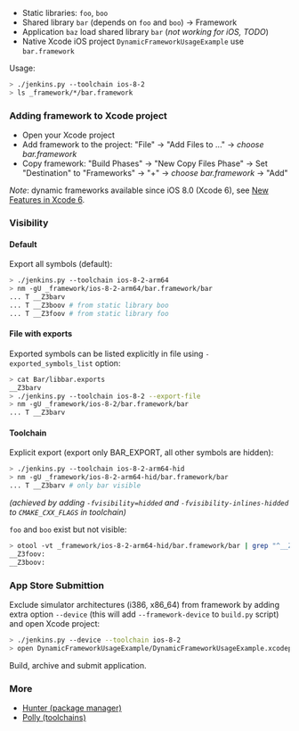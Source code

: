 * Static libraries: `foo`, `boo`
* Shared library `bar` (depends on `foo` and `boo`) -> Framework
* Application `baz` load shared library `bar` (*not working for iOS, TODO*)
* Native Xcode iOS project `DynamicFrameworkUsageExample` use `bar.framework`

Usage:
```bash
> ./jenkins.py --toolchain ios-8-2
> ls _framework/*/bar.framework
```

### Adding framework to Xcode project

* Open your Xcode project
* Add framework to the project: "File" -> "Add Files to ..." -> *choose bar.framework*
* Copy framework: "Build Phases" -> "New Copy Files Phase" -> Set "Destination" to "Frameworks" -> "+" -> *choose bar.framework* -> "Add"

*Note*: dynamic frameworks available since iOS 8.0 (Xcode 6), see [New Features in Xcode 6](https://developer.apple.com/library/prerelease/ios/documentation/DeveloperTools/Conceptual/WhatsNewXcode/Articles/xcode_6_0.html#//apple_ref/doc/uid/TP40014509-SW14).

### Visibility

#### Default

Export all symbols (default):

```bash
> ./jenkins.py --toolchain ios-8-2-arm64
> nm -gU _framework/ios-8-2-arm64/bar.framework/bar
... T __Z3barv
... T __Z3boov # from static library boo
... T __Z3foov # from static library foo
```

#### File with exports

Exported symbols can be listed explicitly in file using `-exported_symbols_list` option:

```bash
> cat Bar/libbar.exports
__Z3barv
> ./jenkins.py --toolchain ios-8-2 --export-file
> nm -gU _framework/ios-8-2/bar.framework/bar
... T __Z3barv
```

#### Toolchain

Explicit export (export only BAR_EXPORT, all other symbols are hidden):

```bash
> ./jenkins.py --toolchain ios-8-2-arm64-hid
> nm -gU _framework/ios-8-2-arm64-hid/bar.framework/bar
... T __Z3barv # only bar visible
```

*(achieved by adding `-fvisibility=hidded` and `-fvisibility-inlines-hidded` to `CMAKE_CXX_FLAGS` in toolchain)*

`foo` and `boo` exist but not visible:
```bash
> otool -vt _framework/ios-8-2-arm64-hid/bar.framework/bar | grep "^__Z3\(foo\|boo\)"
__Z3foov:
__Z3boov:
```

### App Store Submittion

Exclude simulator architectures (i386, x86_64) from framework by adding extra option `--device` (this will add `--framework-device` to `build.py` script) and open Xcode project:

```bash
> ./jenkins.py --device --toolchain ios-8-2
> open DynamicFrameworkUsageExample/DynamicFrameworkUsageExample.xcodeproj
```

Build, archive and submit application.

### More

* [Hunter (package manager)](https://github.com/ruslo/hunter)
* [Polly (toolchains)](https://github.com/ruslo/polly)
